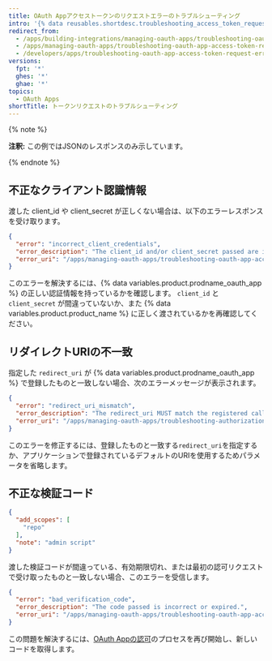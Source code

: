 ```yaml
---
title: OAuth Appアクセストークンのリクエストエラーのトラブルシューティング
intro: '{% data reusables.shortdesc.troubleshooting_access_token_reques_errors_oauth_apps %}'
redirect_from:
  - /apps/building-integrations/managing-oauth-apps/troubleshooting-oauth-app-access-token-request-errors/
  - /apps/managing-oauth-apps/troubleshooting-oauth-app-access-token-request-errors
  - /developers/apps/troubleshooting-oauth-app-access-token-request-errors
versions:
  fpt: '*'
  ghes: '*'
  ghae: '*'
topics:
  - OAuth Apps
shortTitle: トークンリクエストのトラブルシューティング
---
```


{% note %}

**注釈:** この例ではJSONのレスポンスのみ示しています。

{% endnote %}

## 不正なクライアント認識情報

渡した client\_id や client\_secret が正しくない場合は、以下のエラーレスポンスを受け取ります。

```json
{
  "error": "incorrect_client_credentials",
  "error_description": "The client_id and/or client_secret passed are incorrect.",
  "error_uri": "/apps/managing-oauth-apps/troubleshooting-oauth-app-access-token-request-errors/#incorrect-client-credentials"
}
```

このエラーを解決するには、{% data variables.product.prodname_oauth_app %} の正しい認証情報を持っているかを確認します。 `client_id` と `client_secret` が間違っていないか、また {% data variables.product.product_name %} に正しく渡されているかを再確認してください。

## リダイレクトURIの不一致

指定した `redirect_uri` が {% data variables.product.prodname_oauth_app %} で登録したものと一致しない場合、次のエラーメッセージが表示されます。

```json
{
  "error": "redirect_uri_mismatch",
  "error_description": "The redirect_uri MUST match the registered callback URL for this application.",
  "error_uri": "/apps/managing-oauth-apps/troubleshooting-authorization-request-errors/#redirect-uri-mismatch2"
}
```

このエラーを修正するには、登録したものと一致する`redirect_uri`を指定するか、アプリケーションで登録されているデフォルトのURIを使用するためパラメータを省略します。

## 不正な検証コード

```json
{
  "add_scopes": [
    "repo"
  ],
  "note": "admin script"
}
```

渡した検証コードが間違っている、有効期限切れ、または最初の認可リクエストで受け取ったものと一致しない場合、このエラーを受信します。

```json
{
  "error": "bad_verification_code",
  "error_description": "The code passed is incorrect or expired.",
  "error_uri": "/apps/managing-oauth-apps/troubleshooting-oauth-app-access-token-request-errors/#bad-verification-code"
}
```

この問題を解決するには、[OAuth Appの認可](/apps/building-oauth-apps/authorizing-oauth-apps/)のプロセスを再び開始し、新しいコードを取得します。
